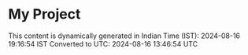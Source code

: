 # My Project

This content is dynamically generated in Indian Time (IST): 2024-08-16 19:16:54 IST
Converted to UTC: 2024-08-16 13:46:54 UTC
